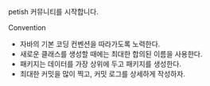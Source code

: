 petish 커뮤니티를 시작합니다.

Convention

- 자바의 기본 코딩 컨벤션을 따라가도록 노력한다.
- 새로운 클래스를 생성할 때에는 최대한 합의된 이름을 사용한다.
- 패키지는 데이터를 가장 상위에 두고 패키지를 생성한다.
- 최대한 커밋을 많이 찍고, 커밋 로그를 상세하게 작성하자.

